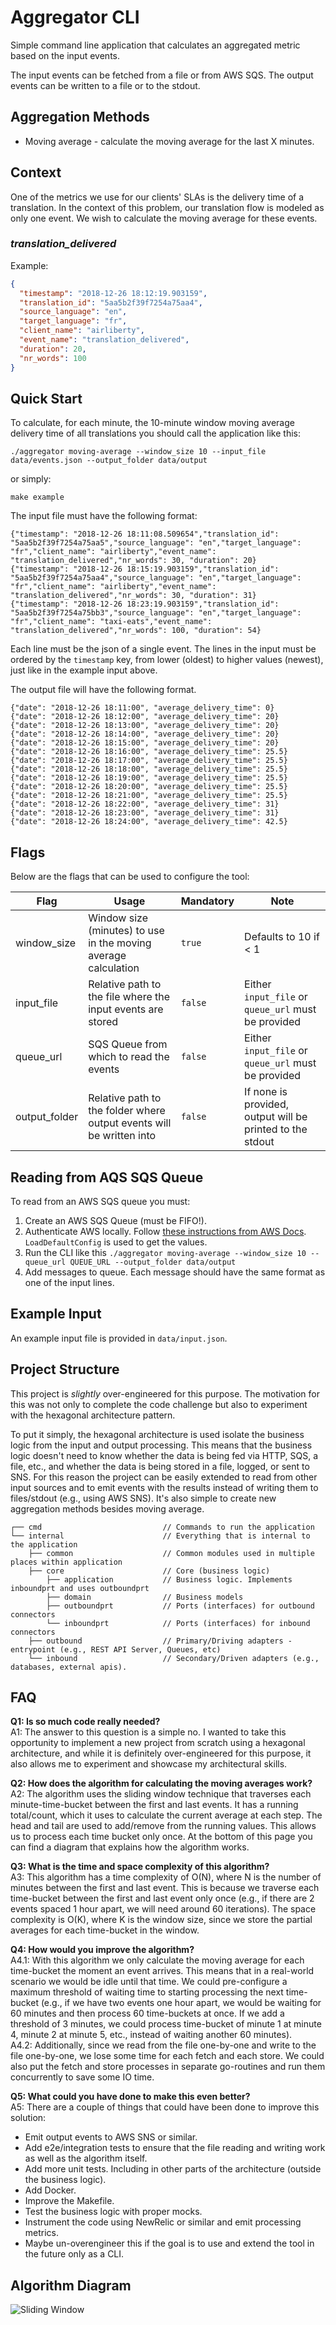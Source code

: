 # Aggregator CLI

Simple command line application that calculates an aggregated metric based on the input events.

The input events can be fetched from a file or from AWS SQS. The output events can be written to a file or to the stdout.

## Aggregation Methods

- Moving average - calculate the moving average for the last X minutes.

## Context

One of the metrics we use for our clients' SLAs is the delivery time of a translation. In the context of this problem,
our translation flow is modeled as only one event. We wish to calculate the moving average for these events.

### _translation_delivered_

Example:

```json
{
  "timestamp": "2018-12-26 18:12:19.903159",
  "translation_id": "5aa5b2f39f7254a75aa4",
  "source_language": "en",
  "target_language": "fr",
  "client_name": "airliberty",
  "event_name": "translation_delivered",
  "duration": 20,
  "nr_words": 100
}
```

## Quick Start

To calculate, for each minute, the 10-minute window moving average delivery time of all translations you should call the
application like this:

    ./aggregator moving-average --window_size 10 --input_file data/events.json --output_folder data/output

or simply:

    make example

The input file must have the following format:

```
{"timestamp": "2018-12-26 18:11:08.509654","translation_id": "5aa5b2f39f7254a75aa5","source_language": "en","target_language": "fr","client_name": "airliberty","event_name": "translation_delivered","nr_words": 30, "duration": 20}
{"timestamp": "2018-12-26 18:15:19.903159","translation_id": "5aa5b2f39f7254a75aa4","source_language": "en","target_language": "fr","client_name": "airliberty","event_name": "translation_delivered","nr_words": 30, "duration": 31}
{"timestamp": "2018-12-26 18:23:19.903159","translation_id": "5aa5b2f39f7254a75bb3","source_language": "en","target_language": "fr","client_name": "taxi-eats","event_name": "translation_delivered","nr_words": 100, "duration": 54}
```

Each line must be the json of a single event. The lines in the input must be ordered by the `timestamp` key, from lower
(oldest) to higher values (newest), just like in the example input above.

The output file will have the following format.

```
{"date": "2018-12-26 18:11:00", "average_delivery_time": 0}
{"date": "2018-12-26 18:12:00", "average_delivery_time": 20}
{"date": "2018-12-26 18:13:00", "average_delivery_time": 20}
{"date": "2018-12-26 18:14:00", "average_delivery_time": 20}
{"date": "2018-12-26 18:15:00", "average_delivery_time": 20}
{"date": "2018-12-26 18:16:00", "average_delivery_time": 25.5}
{"date": "2018-12-26 18:17:00", "average_delivery_time": 25.5}
{"date": "2018-12-26 18:18:00", "average_delivery_time": 25.5}
{"date": "2018-12-26 18:19:00", "average_delivery_time": 25.5}
{"date": "2018-12-26 18:20:00", "average_delivery_time": 25.5}
{"date": "2018-12-26 18:21:00", "average_delivery_time": 25.5}
{"date": "2018-12-26 18:22:00", "average_delivery_time": 31}
{"date": "2018-12-26 18:23:00", "average_delivery_time": 31}
{"date": "2018-12-26 18:24:00", "average_delivery_time": 42.5}
```

## Flags

Below are the flags that can be used to configure the tool:

| Flag          | Usage                                                                | Mandatory | Note                                                      |
| ------------- | -------------------------------------------------------------------- | --------- | --------------------------------------------------------- |
| window_size   | Window size (minutes) to use in the moving average calculation       | `true`    | Defaults to 10 if < 1                                     |
| input_file    | Relative path to the file where the input events are stored          | `false`   | Either `input_file` or `queue_url` must be provided       |
| queue_url     | SQS Queue from which to read the events                              | `false`   | Either `input_file` or `queue_url` must be provided       |
| output_folder | Relative path to the folder where output events will be written into | `false`   | If none is provided, output will be printed to the stdout |

## Reading from AQS SQS Queue

To read from an AWS SQS queue you must:

1. Create an AWS SQS Queue (must be FIFO!).
2. Authenticate AWS locally. Follow [these instructions from AWS Docs](https://docs.aws.amazon.com/sdk-for-go/v1/developer-guide/configuring-sdk.html). `LoadDefaultConfig` is used to get the values.
3. Run the CLI like this `./aggregator moving-average --window_size 10 --queue_url QUEUE_URL --output_folder data/output`
4. Add messages to queue. Each message should have the same format as one of the input lines.

## Example Input

An example input file is provided in `data/input.json`.

## Project Structure

This project is _slightly_ over-engineered for this purpose. The motivation for this was not only to complete
the code challenge but also to experiment with the hexagonal architecture pattern.

To put it simply, the hexagonal architecture is used isolate the business logic from the input and output processing. This
means that the business logic doesn't need to know whether the data is being fed via HTTP, SQS, a file, etc., and whether
the data is being stored in a file, logged, or sent to SNS.
For this reason the project can be easily extended to read from other input sources and to emit events with the results
instead of writing them to files/stdout (e.g., using AWS SNS). It's also simple to create new aggregation methods besides
moving average.

```
┌── cmd                           // Commands to run the application
└── internal                      // Everything that is internal to the application
    ├── common                    // Common modules used in multiple places within application
    ├── core                      // Core (business logic)
        ├── application           // Business logic. Implements inboundprt and uses outboundprt
        ├── domain                // Business models
        ├── outboundprt           // Ports (interfaces) for outbound connectors
        └── inboundprt            // Ports (interfaces) for inbound connectors
    ├── outbound                  // Primary/Driving adapters - entrypoint (e.g., REST API Server, Queues, etc)
    └── inbound                   // Secondary/Driven adapters (e.g., databases, external apis).
```

## FAQ

**Q1: Is so much code really needed?**  
A1: The answer to this question is a simple no. I wanted to take this opportunity to implement a new project
from scratch using a hexagonal architecture, and while it is definitely over-engineered for this purpose, it also allows
me to experiment and showcase my architectural skills.

**Q2: How does the algorithm for calculating the moving averages work?**  
A2: The algorithm uses the sliding window technique that traverses each minute-time-bucket between the first and last
events. It has a running total/count, which it uses to calculate the current average at each step. The head and tail are
used to add/remove from the running values. This allows us to process each time bucket only once. At the bottom of this
page you can find a diagram that explains how the algorithm works.

**Q3: What is the time and space complexity of this algorithm?**  
A3: This algorithm has a time complexity of O(N), where N is the number of minutes between the first and last event.
This is because we traverse each time-bucket between the first and last event only once (e.g., if there are 2 events
spaced 1 hour apart, we will need around 60 iterations). The space complexity is O(K), where K is the window size,
since we store the partial averages for each time-bucket in the window.

**Q4: How would you improve the algorithm?**  
A4.1: With this algorithm we only calculate the moving average for each time-bucket the moment an event arrives. This
means that in a real-world scenario we would be idle until that time. We could pre-configure a maximum threshold of
waiting time to starting processing the next time-bucket (e.g., if we have two events one hour apart, we would be
waiting for 60 minutes and then process 60 time-buckets at once. If we add a threshold of 3 minutes, we could process
time-bucket of minute 1 at minute 4, minute 2 at minute 5, etc., instead of waiting another 60 minutes).  
A4.2: Additionally, since we read from the file one-by-one and write to the file one-by-one, we lose some time for each
fetch and each store. We could also put the fetch and store processes in separate go-routines and run them concurrently to
save some IO time.

**Q5: What could you have done to make this even better?**  
A5: There are a couple of things that could have been done to improve this solution:

- Emit output events to AWS SNS or similar.
- Add e2e/integration tests to ensure that the file reading and writing work as well as the algorithm
  itself.
- Add more unit tests. Including in other parts of the architecture (outside the business logic).
- Add Docker.
- Improve the Makefile.
- Test the business logic with proper mocks.
- Instrument the code using NewRelic or similar and emit processing metrics.
- Maybe un-overengineer this if the goal is to use and extend the tool in the future only as a CLI.

## Algorithm Diagram

![Sliding Window](sliding_window.png)
